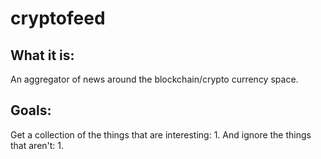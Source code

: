 # cryptofeed
## What it is:
An aggregator of news around the blockchain/crypto currency space.

## Goals:
Get a collection of the things that are interesting:
1. 
And ignore the things that aren't:
1. 

